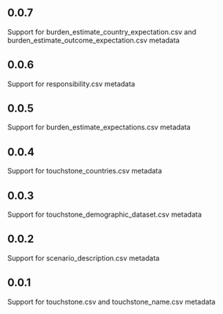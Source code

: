 ## 0.0.7

Support for burden_estimate_country_expectation.csv and burden_estimate_outcome_expectation.csv metadata

## 0.0.6

Support for responsibility.csv metadata

## 0.0.5

Support for burden_estimate_expectations.csv metadata

## 0.0.4

Support for touchstone_countries.csv metadata

## 0.0.3

Support for touchstone_demographic_dataset.csv metadata

## 0.0.2

Support for scenario_description.csv metadata

## 0.0.1

Support for touchstone.csv and touchstone_name.csv metadata